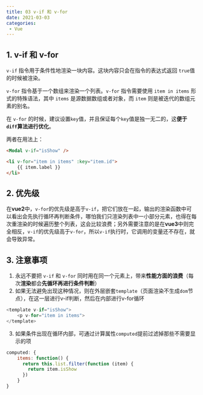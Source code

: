 ```yaml
---
title: 03 v-if 和 v-for
date: 2021-03-03
categories: 
 - Vue
---
```


## 1. v-if 和 v-for

`v-if` 指令用于条件性地渲染一块内容。这块内容只会在指令的表达式返回 `true`值的时候被渲染。

`v-for` 指令基于一个数组来渲染一个列表。`v-for` 指令需要使用 `item in items` 形式的特殊语法，其中 `items` 是源数据数组或者对象，而 `item` 则是被迭代的数组元素的别名。

在 `v-for` 的时候，建议设置`key`值，并且保证每个`key`值是独一无二的，这**便于`diff`算法进行优化**。

两者在用法上：

```html
<Modal v-if="isShow" />

<li v-for="item in items" :key="item.id">
    {{ item.label }}
</li>
```

## 2. 优先级

在**vue2**中，`v-for`的优先级是高于`v-if`，把它们放在一起，输出的渲染函数中可以看出会先执行循环再判断条件，哪怕我们只渲染列表中一小部分元素，也得在每次重渲染的时候遍历整个列表，这会比较浪费；另外需要注意的是在**vue3**中则完全相反，`v-if`的优先级高于`v-for`，所以`v-if`执行时，它调用的变量还不存在，就会导致异常。

## 3. 注意事项

1. 永远不要把 `v-if` 和 `v-for` 同时用在同一个元素上，带来**性能方面的浪费**（每次**渲染**都会**先循环再进行条件判断**）
2. 如果无法避免出现这种情况，则在外层嵌套`template`（页面渲染不生成`dom`节点），在这一层进行v-if判断，然后在内部进行v-for循环

```js
<template v-if="isShow">
    <p v-for="item in items">
</template>
```

3. 如果条件出现在循环内部，可通过计算属性`computed`提前过滤掉那些不需要显示的项

```js
computed: {
    items: function() {
      return this.list.filter(function (item) {
        return item.isShow
      })
    }
}
```



